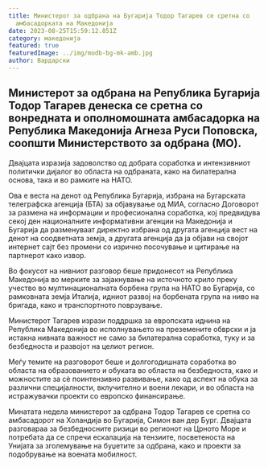 ```yaml
---
title: Министерот за одбрана на Бугарија Тодор Тагарев се сретна со
  амбасадорката на Македонија
date: 2023-08-25T15:59:12.851Z
category: македонија
featured: true
featuredImage: ../img/modb-bg-mk-amb.jpg
author: Вардарски
---
```

<!--StartFragment-->

## Министерот за одбрана на Република Бугарија Тодор Тагарев денеска се сретна со вонредната и ополномошната амбасадорка на Република Македонија Агнеза Руси Поповска, соопшти Министерството за одбрана (МО).

<!--StartFragment-->

Двајцата изразија задоволство од добрата соработка и интензивниот политички дијалог во областа на одбраната, како на билатерална основа, така и во рамките на НАТО.

Ова е веста на денот од Република Бугарија, избрана на Бугарската телеграфска агенција (БТА) за објавување од МИА, согласно Договорот за размена на информации и професионална соработка, кој предвидува секој ден националните информативни агенции на Македонија и Бугарија да разменуваат директно избрана од другата агенција вест на денот на соодветната земја, а другата агенција да ја објави на својот интернет сајт без промени со изрично посочување и цитирање на партнерот како извор.

Во фокусот на нивниот разговор беше придонесот на Република Македонија во мерките за зајакнување на источното крило преку учество во мултинационалната борбена група на НАТО во Бугарија, со рамковната земја Италија, идниот развој на борбената група на ниво на бригада, како и транспортното поврзување.

Министерот Тагарев изрази поддршка за европската иднина на Република Македонија во исполнувањето на преземените обврски и ја истакна нивната важност не само за билатерална соработка, туку и за безбедноста и развојот на целиот регион.

Меѓу темите на разговорот беше и долгогодишната соработка во областа на образованието и обуката во областа на безбедноста, како и можностите за сè поинтензивно развивање, како од аспект на обука за различни специјалности, вклучително и воени лекари, и во областа на истражувачки проекти со европско финансирање.

Минатата недела министерот за одбрана Тодор Тагарев се сретна со амбасадорот на Холандија во Бугарија, Симон ван дер Бург. Двајцата разговараа за безбедносните ризици во регионот на Црното Море и потребата да се спречи ескалација на тензиите, посветеноста на Унијата за зголемување на буџетите за одбрана, како и проекти за подобрување на воената мобилност.

<!--EndFragment-->

<!--EndFragment-->